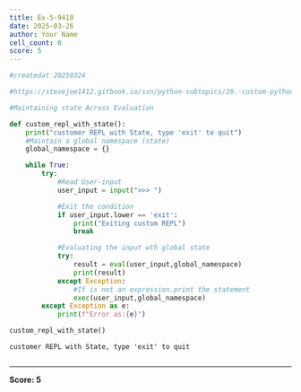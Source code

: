 ```yaml
---
title: Ex-5-9410
date: 2025-03-26
author: Your Name
cell_count: 6
score: 5
---
```


```python
#createdat 20250324
```


```python
#https://stevejoe1412.gitbook.io/ssn/python-subtopics/20.-custom-python-repl
```


```python
#Maintaining state Across Evaluation
```


```python
def custom_repl_with_state():
    print("customer REPL with State, type 'exit' to quit")
    #Maintain a global namespace (state)
    global_namespace = {}

    while True:
        try:
            #Read User-input
            user_input = input(">>> ")

            #Exit the condition
            if user_input.lower == 'exit':
                print("Exiting custom REPL")
                break

            #Evaluating the input wth global state
            try:
                result = eval(user_input,global_namespace)
                print(result)
            except Exception:
                #If is not an expression.print the statement
                exec(user_input,global_namespace)
        except Exception as e:
            print(f"Error as:{e}")
```


```python
custom_repl_with_state()
```

    customer REPL with State, type 'exit' to quit



```python

```


---
**Score: 5**